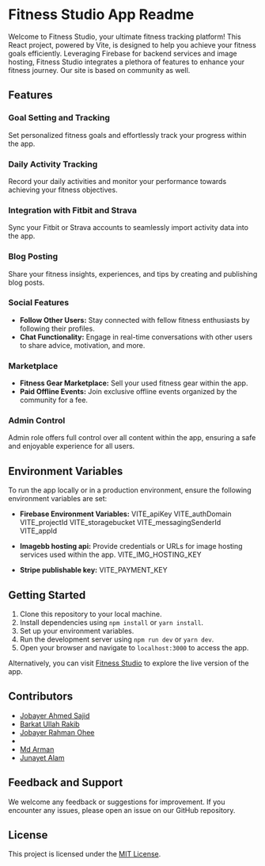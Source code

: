 # Fitness Studio App Readme

Welcome to Fitness Studio, your ultimate fitness tracking platform! This React project, powered by Vite, is designed to help you achieve your fitness goals efficiently. Leveraging Firebase for backend services and image hosting, Fitness Studio integrates a plethora of features to enhance your fitness journey. Our site is based on community as well.

## Features

### Goal Setting and Tracking
Set personalized fitness goals and effortlessly track your progress within the app.

### Daily Activity Tracking
Record your daily activities and monitor your performance towards achieving your fitness objectives.

### Integration with Fitbit and Strava
Sync your Fitbit or Strava accounts to seamlessly import activity data into the app.

### Blog Posting
Share your fitness insights, experiences, and tips by creating and publishing blog posts.

### Social Features
- **Follow Other Users:** Stay connected with fellow fitness enthusiasts by following their profiles.
- **Chat Functionality:** Engage in real-time conversations with other users to share advice, motivation, and more.

### Marketplace
- **Fitness Gear Marketplace:** Sell your used fitness gear within the app.
- **Paid Offline Events:** Join exclusive offline events organized by the community for a fee.

### Admin Control
Admin role offers full control over all content within the app, ensuring a safe and enjoyable experience for all users.

## Environment Variables

To run the app locally or in a production environment, ensure the following environment variables are set:

- **Firebase Environment Variables:** 
VITE_apiKey
VITE_authDomain
VITE_projectId
VITE_storagebucket
VITE_messagingSenderId
VITE_appId

- **Imagebb hosting api:** Provide credentials or URLs for image hosting services used within the app.
VITE_IMG_HOSTING_KEY

- **Stripe publishable key:**
VITE_PAYMENT_KEY

## Getting Started

1. Clone this repository to your local machine.
2. Install dependencies using `npm install` or `yarn install`.
3. Set up your environment variables.
4. Run the development server using `npm run dev` or `yarn dev`.
5. Open your browser and navigate to `localhost:3000` to access the app.

Alternatively, you can visit [Fitness Studio](https://fitness-studio.surge.sh) to explore the live version of the app.

## Contributors

- [Jobayer Ahmed Sajid](https://github.com/Jubayer-Ahmed-Sajid)
- [ Barkat Ullah Rakib](https://github.com/Barkat-Ullah)
- [Jobayer Rahman Ohee ]( https://github.com/JubayerRahman)
- [](https://github.com/Shovon96)
- [Md Arman ]( https://github.com/Md-Arman01)
- [Junayet Alam ](https://github.com/junayet4o12)

## Feedback and Support

We welcome any feedback or suggestions for improvement. If you encounter any issues, please open an issue on our GitHub repository.

## License

This project is licensed under the [MIT License](LICENSE).

